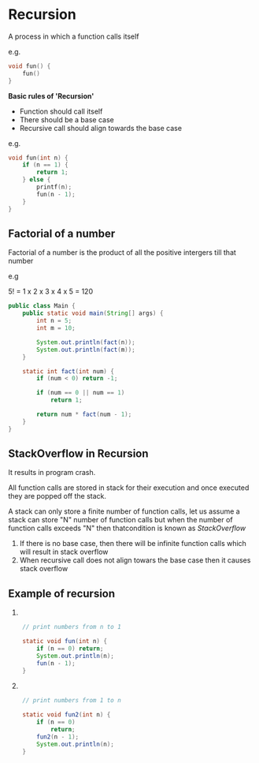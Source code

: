 # Recursion

A process in which a function calls itself

e.g.

```c
void fun() {
    fun()
}
```

**Basic rules of 'Recursion'**

- Function should call itself
- There should be a base case
- Recursive call should align towards the base case

e.g.

```c
void fun(int n) {
    if (n == 1) {
        return 1;
    } else {
        printf(n);
        fun(n - 1);
    }
}
```

## Factorial of a number

Factorial of a number is the product of all the positive intergers till that number

e.g

5! = 1 x 2 x 3 x 4 x 5 = 120

```java
public class Main {
    public static void main(String[] args) {
        int n = 5;
        int m = 10;

        System.out.println(fact(n));
        System.out.println(fact(m));
    }

    static int fact(int num) {
        if (num < 0) return -1;

        if (num == 0 || num == 1)
            return 1;

        return num * fact(num - 1);
    }
}
```

## StackOverflow in Recursion

It results in program crash.

All function calls are stored in stack for their execution and once executed they are popped off the stack.

A stack can only store a finite number of
function calls, let us assume a stack can store "N" number of function calls but when the number of function calls exceeds "N" then thatcondition is known as _StackOverflow_

1. If there is no base case, then there will be infinite function calls which will result in stack overflow
2. When recursive call does not align towars the base case then it causes stack overflow

## Example of recursion

1.

```java
    // print numbers from n to 1

    static void fun(int n) {
        if (n == 0) return;
        System.out.println(n);
        fun(n - 1);
    }
```

2.

```java
    // print numbers from 1 to n
    
    static void fun2(int n) {
        if (n == 0)
            return;
        fun2(n - 1);
        System.out.println(n);
    }
```
